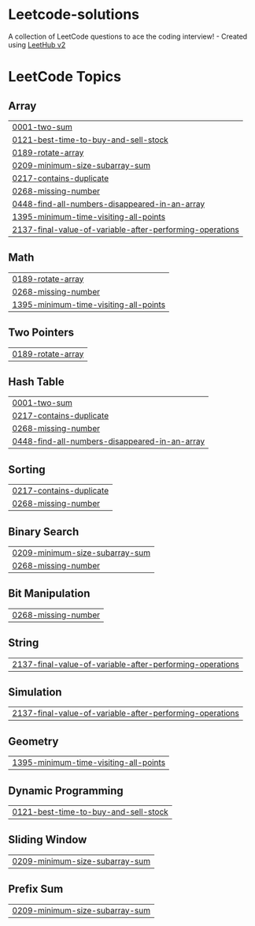 # Leetcode-solutions
A collection of LeetCode questions to ace the coding interview! - Created using [LeetHub v2](https://github.com/arunbhardwaj/LeetHub-2.0)

<!---LeetCode Topics Start-->
# LeetCode Topics
## Array
|  |
| ------- |
| [0001-two-sum](https://github.com/Purvajaa/Leetcode-solutions/tree/master/0001-two-sum) |
| [0121-best-time-to-buy-and-sell-stock](https://github.com/Purvajaa/Leetcode-solutions/tree/master/0121-best-time-to-buy-and-sell-stock) |
| [0189-rotate-array](https://github.com/Purvajaa/Leetcode-solutions/tree/master/0189-rotate-array) |
| [0209-minimum-size-subarray-sum](https://github.com/Purvajaa/Leetcode-solutions/tree/master/0209-minimum-size-subarray-sum) |
| [0217-contains-duplicate](https://github.com/Purvajaa/Leetcode-solutions/tree/master/0217-contains-duplicate) |
| [0268-missing-number](https://github.com/Purvajaa/Leetcode-solutions/tree/master/0268-missing-number) |
| [0448-find-all-numbers-disappeared-in-an-array](https://github.com/Purvajaa/Leetcode-solutions/tree/master/0448-find-all-numbers-disappeared-in-an-array) |
| [1395-minimum-time-visiting-all-points](https://github.com/Purvajaa/Leetcode-solutions/tree/master/1395-minimum-time-visiting-all-points) |
| [2137-final-value-of-variable-after-performing-operations](https://github.com/Purvajaa/Leetcode-solutions/tree/master/2137-final-value-of-variable-after-performing-operations) |
## Math
|  |
| ------- |
| [0189-rotate-array](https://github.com/Purvajaa/Leetcode-solutions/tree/master/0189-rotate-array) |
| [0268-missing-number](https://github.com/Purvajaa/Leetcode-solutions/tree/master/0268-missing-number) |
| [1395-minimum-time-visiting-all-points](https://github.com/Purvajaa/Leetcode-solutions/tree/master/1395-minimum-time-visiting-all-points) |
## Two Pointers
|  |
| ------- |
| [0189-rotate-array](https://github.com/Purvajaa/Leetcode-solutions/tree/master/0189-rotate-array) |
## Hash Table
|  |
| ------- |
| [0001-two-sum](https://github.com/Purvajaa/Leetcode-solutions/tree/master/0001-two-sum) |
| [0217-contains-duplicate](https://github.com/Purvajaa/Leetcode-solutions/tree/master/0217-contains-duplicate) |
| [0268-missing-number](https://github.com/Purvajaa/Leetcode-solutions/tree/master/0268-missing-number) |
| [0448-find-all-numbers-disappeared-in-an-array](https://github.com/Purvajaa/Leetcode-solutions/tree/master/0448-find-all-numbers-disappeared-in-an-array) |
## Sorting
|  |
| ------- |
| [0217-contains-duplicate](https://github.com/Purvajaa/Leetcode-solutions/tree/master/0217-contains-duplicate) |
| [0268-missing-number](https://github.com/Purvajaa/Leetcode-solutions/tree/master/0268-missing-number) |
## Binary Search
|  |
| ------- |
| [0209-minimum-size-subarray-sum](https://github.com/Purvajaa/Leetcode-solutions/tree/master/0209-minimum-size-subarray-sum) |
| [0268-missing-number](https://github.com/Purvajaa/Leetcode-solutions/tree/master/0268-missing-number) |
## Bit Manipulation
|  |
| ------- |
| [0268-missing-number](https://github.com/Purvajaa/Leetcode-solutions/tree/master/0268-missing-number) |
## String
|  |
| ------- |
| [2137-final-value-of-variable-after-performing-operations](https://github.com/Purvajaa/Leetcode-solutions/tree/master/2137-final-value-of-variable-after-performing-operations) |
## Simulation
|  |
| ------- |
| [2137-final-value-of-variable-after-performing-operations](https://github.com/Purvajaa/Leetcode-solutions/tree/master/2137-final-value-of-variable-after-performing-operations) |
## Geometry
|  |
| ------- |
| [1395-minimum-time-visiting-all-points](https://github.com/Purvajaa/Leetcode-solutions/tree/master/1395-minimum-time-visiting-all-points) |
## Dynamic Programming
|  |
| ------- |
| [0121-best-time-to-buy-and-sell-stock](https://github.com/Purvajaa/Leetcode-solutions/tree/master/0121-best-time-to-buy-and-sell-stock) |
## Sliding Window
|  |
| ------- |
| [0209-minimum-size-subarray-sum](https://github.com/Purvajaa/Leetcode-solutions/tree/master/0209-minimum-size-subarray-sum) |
## Prefix Sum
|  |
| ------- |
| [0209-minimum-size-subarray-sum](https://github.com/Purvajaa/Leetcode-solutions/tree/master/0209-minimum-size-subarray-sum) |
<!---LeetCode Topics End-->
